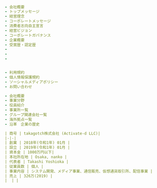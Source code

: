 ######


```

```

```.yml
- 会社概要
- トップメッセージ
- 経営理念
- コーポレートメッセージ
- 消費者志向自主宣言
- 経営ビジョン
- コーポレートガバナンス
- 企業概要
- 受賞歴・認定歴
-
-
-


- 利用規約
- 個人情報保護規約
- ソーシャルメディアポリシー
- お問い合わせ
```



```企業概要.yml
- 会社概要
- 事業分野
- 役員紹介
- 事業所一覧
- グループ関連会社一覧
- 海外拠点一覧
- 沿革　企業の歴史

```


```会社概要.yml
| 商号 | takagotch株式会社 (Activate-d LLC)| 
|-|-|
| 創業 | 2018年(令和1年) 01月 | 
| 設立 | 2019年(令和1年) 01月 | 
| 資本金 | 1000万円以下| 
| 本社所在地 | Osaka, nanko | 
| 代表者 | Takashi Yoshioka | 
| 従業員数 | 個人 | 
| 事業内容 | システム開発、メディア事業、通信販売、仮想通貨取引所、配信事業 | 
| 売上 | 326万(2019) | 
|  | | 
```

```
```

```
```

```
```

```
```

```
```

```
```

```
```

```
```

```
```

```
```

```
```

```
```
